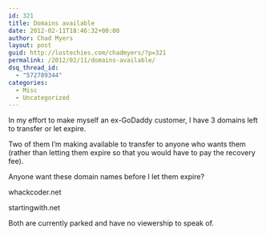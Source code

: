```yaml
---
id: 321
title: Domains available
date: 2012-02-11T18:46:32+00:00
author: Chad Myers
layout: post
guid: http://lostechies.com/chadmyers/?p=321
permalink: /2012/02/11/domains-available/
dsq_thread_id:
  - "572789344"
categories:
  - Misc
  - Uncategorized
---
```

In my effort to make myself an ex-GoDaddy customer, I have 3 domains left to transfer or let expire.

Two of them I&#8217;m making available to transfer to anyone who wants them (rather than letting them expire so that you would have to pay the recovery fee).

Anyone want these domain names before I let them expire?

whackcoder.net

startingwith.net

Both are currently parked and have no viewership to speak of.